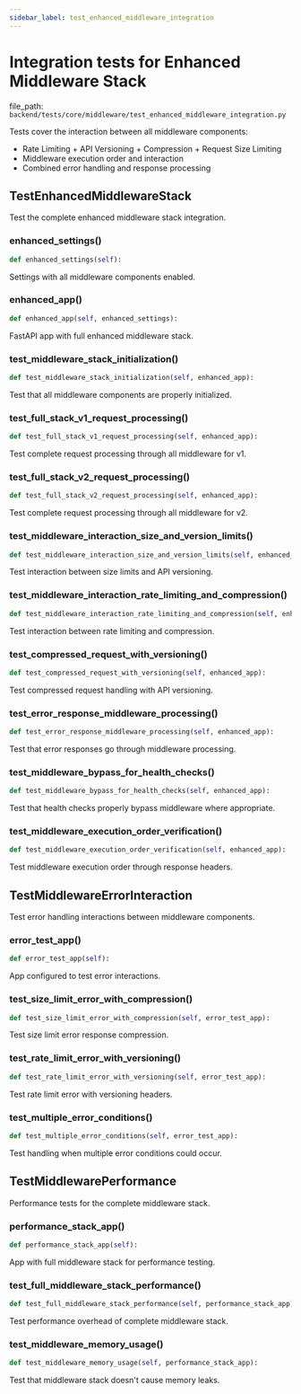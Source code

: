 ```yaml
---
sidebar_label: test_enhanced_middleware_integration
---
```


# Integration tests for Enhanced Middleware Stack

  file_path: `backend/tests/core/middleware/test_enhanced_middleware_integration.py`

Tests cover the interaction between all middleware components:
- Rate Limiting + API Versioning + Compression + Request Size Limiting
- Middleware execution order and interaction
- Combined error handling and response processing

## TestEnhancedMiddlewareStack

Test the complete enhanced middleware stack integration.

### enhanced_settings()

```python
def enhanced_settings(self):
```

Settings with all middleware components enabled.

### enhanced_app()

```python
def enhanced_app(self, enhanced_settings):
```

FastAPI app with full enhanced middleware stack.

### test_middleware_stack_initialization()

```python
def test_middleware_stack_initialization(self, enhanced_app):
```

Test that all middleware components are properly initialized.

### test_full_stack_v1_request_processing()

```python
def test_full_stack_v1_request_processing(self, enhanced_app):
```

Test complete request processing through all middleware for v1.

### test_full_stack_v2_request_processing()

```python
def test_full_stack_v2_request_processing(self, enhanced_app):
```

Test complete request processing through all middleware for v2.

### test_middleware_interaction_size_and_version_limits()

```python
def test_middleware_interaction_size_and_version_limits(self, enhanced_app):
```

Test interaction between size limits and API versioning.

### test_middleware_interaction_rate_limiting_and_compression()

```python
def test_middleware_interaction_rate_limiting_and_compression(self, enhanced_app):
```

Test interaction between rate limiting and compression.

### test_compressed_request_with_versioning()

```python
def test_compressed_request_with_versioning(self, enhanced_app):
```

Test compressed request handling with API versioning.

### test_error_response_middleware_processing()

```python
def test_error_response_middleware_processing(self, enhanced_app):
```

Test that error responses go through middleware processing.

### test_middleware_bypass_for_health_checks()

```python
def test_middleware_bypass_for_health_checks(self, enhanced_app):
```

Test that health checks properly bypass middleware where appropriate.

### test_middleware_execution_order_verification()

```python
def test_middleware_execution_order_verification(self, enhanced_app):
```

Test middleware execution order through response headers.

## TestMiddlewareErrorInteraction

Test error handling interactions between middleware components.

### error_test_app()

```python
def error_test_app(self):
```

App configured to test error interactions.

### test_size_limit_error_with_compression()

```python
def test_size_limit_error_with_compression(self, error_test_app):
```

Test size limit error response compression.

### test_rate_limit_error_with_versioning()

```python
def test_rate_limit_error_with_versioning(self, error_test_app):
```

Test rate limit error with versioning headers.

### test_multiple_error_conditions()

```python
def test_multiple_error_conditions(self, error_test_app):
```

Test handling when multiple error conditions could occur.

## TestMiddlewarePerformance

Performance tests for the complete middleware stack.

### performance_stack_app()

```python
def performance_stack_app(self):
```

App with full middleware stack for performance testing.

### test_full_middleware_stack_performance()

```python
def test_full_middleware_stack_performance(self, performance_stack_app):
```

Test performance overhead of complete middleware stack.

### test_middleware_memory_usage()

```python
def test_middleware_memory_usage(self, performance_stack_app):
```

Test that middleware stack doesn't cause memory leaks.
